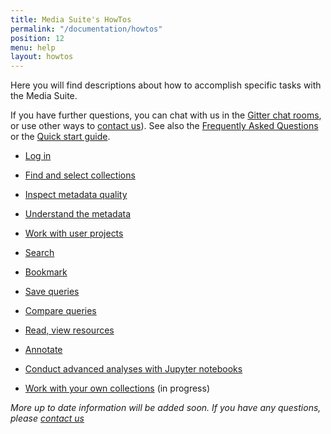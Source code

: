```yaml
---
title: Media Suite's HowTos
permalink: "/documentation/howtos"
position: 12
menu: help
layout: howtos
---
```


Here you will find descriptions about how to accomplish specific tasks with the Media Suite.

If you have further questions, you can chat with us in the [Gitter chat rooms](/documentation/forum), or use other ways to [contact us](/contact)). See also the [Frequently Asked Questions](/documentation/faq) or the [Quick start guide](/documentation/quick-start-guide).

* [Log in](/documentation/howtos/login)

* [Find and select collections](/documentation/howtos/data)

* [Inspect metadata quality](/documentation/howtos/inspect-collections)

* [Understand the metadata](/documentation/howtos/inspect-collections)

* [Work with user projects](/documentation/howtos/user-projects)

* [Search](/documentation/howtos/search)

* [Bookmark](/documentation/howtos/bookmark)

* [Save queries](/documentation/howtos/save-queries)

* [Compare queries](/documentation/howtos/compare-queries)

* [Read, view resources](/documentation/howtos/view-resources)

* [Annotate](/documentation/howtos/annotate)

* [Conduct advanced analyses with Jupyter notebooks](/documentation/howtos/jupyter-notebooks)

* [Work with your own collections](/documentation/howtos/user-collections) (in progress)

*More up to date information will be added soon. If you have any questions, please [contact us](/contact)*